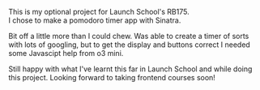 This is my optional project for Launch School's RB175.  
I chose to make a pomodoro timer app with Sinatra.

Bit off a little more than I could chew.  Was able to create a timer of sorts with lots of googling, but to get the display and buttons correct I needed some Javascipt help from o3 mini.  

Still happy with what I've learnt this far in Launch School and while doing this project.  Looking forward to taking frontend courses soon!
